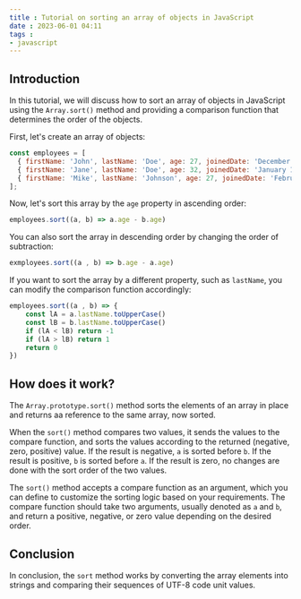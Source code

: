 ```yaml
---
title : Tutorial on sorting an array of objects in JavaScript
date : 2023-06-01 04:11
tags : 
- javascript
---
```


## Introduction

In this tutorial, we will discuss how to sort an array of objects in JavaScript using the `Array.sort()` method and providing a comparison function that determines the order of the objects.

First, let's create an array of objects:

```js
const employees = [
  { firstName: 'John', lastName: 'Doe', age: 27, joinedDate: 'December 15, 2017' },
  { firstName: 'Jane', lastName: 'Doe', age: 32, joinedDate: 'January 1, 2018' },
  { firstName: 'Mike', lastName: 'Johnson', age: 27, joinedDate: 'February 1, 2018' },
];

```

Now, let's sort this array by the `age` property in ascending order:

```js
employees.sort((a, b) => a.age - b.age)
```


You can also sort the array in descending order by changing the order of subtraction:

```js
exmployees.sort((a , b) => b.age - a.age)
```

If you want to sort the array by a different property, such as `lastName`, you can modify the comparison function accordingly:

```js
employees.sort((a , b) => {
	const lA = a.lastName.toUpperCase()
	const lB = b.lastName.toUpperCase()
	if (lA < lB) return -1
	if (lA > lB) return 1
	return 0
})
```

## How does it work?

The `Array.prototype.sort()` method sorts the elements of an array in place and returns aa reference to the same array, now sorted. 

When the `sort()` method compares two values, it sends the values to the compare function, and sorts the values according to the returned (negative, zero, positive) value. If the result is negative, `a` is sorted before `b`. If the result is positive, `b` is sorted before `a`. If the result is zero, no changes are done with the sort order of the two values.

The `sort()` method accepts a compare function as an argument, which you can define to customize the sorting logic based on your requirements. The compare function should take two arguments, usually denoted as `a` and `b`, and return a positive, negative, or zero value depending on the desired order.

## Conclusion

In conclusion, the `sort` method works by converting the array elements into strings and comparing their sequences of UTF-8 code unit values. 


